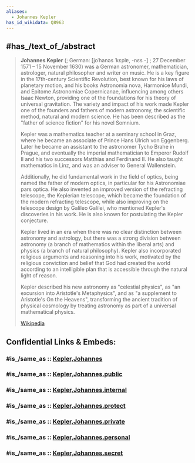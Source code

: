 ```yaml
---
aliases:
  - Johannes Kepler
has_id_wikidata: Q8963
---
```



## #has_/text_of_/abstract 

> **Johannes Kepler** (; German: [joˈhanəs ˈkɛplɐ, -nɛs -] ; 27 December 1571 – 15 November 1630) 
> was a German astronomer, mathematician, astrologer, natural philosopher and writer on music. 
> He is a key figure in the 17th-century Scientific Revolution, best known for his laws of planetary motion, 
> and his books Astronomia nova, Harmonice Mundi, and Epitome Astronomiae Copernicanae, 
> influencing among others Isaac Newton, 
> providing one of the foundations for his theory of universal gravitation. 
> The variety and impact of his work made Kepler one of the founders and fathers of modern astronomy, 
> the scientific method, natural and modern science. 
> He has been described as the "father of science fiction" for his novel Somnium.
>
> Kepler was a mathematics teacher at a seminary school in Graz, 
> where he became an associate of Prince Hans Ulrich von Eggenberg. 
> Later he became an assistant to the astronomer Tycho Brahe in Prague, 
> and eventually the imperial mathematician to Emperor Rudolf II 
> and his two successors Matthias and Ferdinand II. 
> He also taught mathematics in Linz, and was an adviser to General Wallenstein.
>
> Additionally, he did fundamental work in the field of optics, being named the father of modern optics, 
> in particular for his Astronomiae pars optica. 
> He also invented an improved version of the refracting telescope, the Keplerian telescope, 
> which became the foundation of the modern refracting telescope, 
> while also improving on the telescope design  by Galileo Galilei, 
> who mentioned Kepler's discoveries in his work. 
> He is also known for postulating the Kepler conjecture.
>
> Kepler lived in an era when there was no clear distinction between astronomy and astrology, 
> but there was a strong division between astronomy (a branch of mathematics within the liberal arts) 
> and physics (a branch of natural philosophy). 
> Kepler also incorporated religious arguments and reasoning into his work, 
> motivated by the religious conviction and belief 
> that God had created the world according to an intelligible plan 
> that is accessible through the natural light of reason. 
> 
> Kepler described his new astronomy as "celestial physics", as "an excursion into Aristotle's Metaphysics", 
> and as "a supplement to Aristotle's On the Heavens", 
> transforming the ancient tradition of physical cosmology 
> by treating astronomy as part of a universal mathematical physics.
>
> [Wikipedia](https://en.wikipedia.org/wiki/Johannes%20Kepler)


## Confidential Links & Embeds: 

### #is_/same_as :: [Kepler,Johannes](/_Standards/Science/Scientist/Middle_Age_Scientists/Kepler,Johannes.md) 

### #is_/same_as :: [Kepler,Johannes.public](/_public/Science/Scientist/Middle_Age_Scientists/Kepler,Johannes.public.md) 

### #is_/same_as :: [Kepler,Johannes.internal](/_internal/Science/Scientist/Middle_Age_Scientists/Kepler,Johannes.internal.md) 

### #is_/same_as :: [Kepler,Johannes.protect](/_protect/Science/Scientist/Middle_Age_Scientists/Kepler,Johannes.protect.md) 

### #is_/same_as :: [Kepler,Johannes.private](/_private/Science/Scientist/Middle_Age_Scientists/Kepler,Johannes.private.md) 

### #is_/same_as :: [Kepler,Johannes.personal](/_personal/Science/Scientist/Middle_Age_Scientists/Kepler,Johannes.personal.md) 

### #is_/same_as :: [Kepler,Johannes.secret](/_secret/Science/Scientist/Middle_Age_Scientists/Kepler,Johannes.secret.md)

